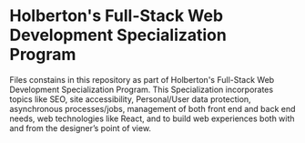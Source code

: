 # Holberton's Full-Stack Web Development Specialization Program

Files constains in this repository as part of Holberton's Full-Stack Web Development Specialization Program. This Specialization incorporates topics like SEO, site accessibility, Personal/User data protection, asynchronous processes/jobs, management of both front end and back end needs, web technologies like React, and to build web experiences both with and from the designer’s point of view.